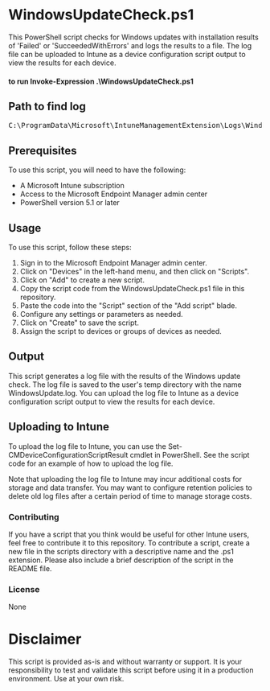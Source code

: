# WindowsUpdateCheck.ps1
This PowerShell script checks for Windows updates with installation results of 'Failed' or 'SucceededWithErrors' and logs the results to a file. The log file can be uploaded to Intune as a device configuration script output to view the results for each device.

#### to run Invoke-Expression .\WindowsUpdateCheck.ps1

## Path to find log 
<pre>
C:\ProgramData\Microsoft\IntuneManagementExtension\Logs\WindowsUpdate.log
</pre>

## Prerequisites
To use this script, you will need to have the following:

- A Microsoft Intune subscription
- Access to the Microsoft Endpoint Manager admin center
- PowerShell version 5.1 or later

## Usage
To use this script, follow these steps:

1. Sign in to the Microsoft Endpoint Manager admin center.
2. Click on "Devices" in the left-hand menu, and then click on "Scripts".
3. Click on "Add" to create a new script.
4. Copy the script code from the WindowsUpdateCheck.ps1 file in this repository.
5. Paste the code into the "Script" section of the "Add script" blade.
6. Configure any settings or parameters as needed.
7. Click on "Create" to save the script.
8. Assign the script to devices or groups of devices as needed.

## Output
This script generates a log file with the results of the Windows update check. The log file is saved to the user's temp directory with the name WindowsUpdate.log. You can upload the log file to Intune as a device configuration script output to view the results for each device.

## Uploading to Intune
To upload the log file to Intune, you can use the Set-CMDeviceConfigurationScriptResult cmdlet in PowerShell. See the script code for an example of how to upload the log file.

Note that uploading the log file to Intune may incur additional costs for storage and data transfer. You may want to configure retention policies to delete old log files after a certain period of time to manage storage costs.

### Contributing
If you have a script that you think would be useful for other Intune users, feel free to contribute it to this repository. To contribute a script, create a new file in the scripts directory with a descriptive name and the .ps1 extension. Please also include a brief description of the script in the README file.

### License
None

# Disclaimer #

This script is provided as-is and without warranty or support. It is your responsibility to test and validate this script before using it in a production environment. Use at your own risk.